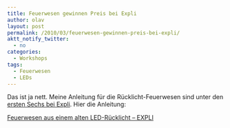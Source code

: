 ```yaml
---
title: Feuerwesen gewinnen Preis bei Expli
author: olav
layout: post
permalink: /2010/03/feuerwesen-gewinnen-preis-bei-expli/
aktt_notify_twitter:
  - no
categories:
  - Workshops
tags:
  - Feuerwesen
  - LEDs
---
```

Das ist ja nett. Meine Anleitung für die Rücklicht-Feuerwesen sind unter den [ersten Sechs bei Expli][1]. Hier die Anleitung:  
  
[Feuerwesen aus einem alten LED-Rücklicht &#8211; EXPLI][2]

 [1]: http://www.expli.de/blog/wettbewerb/sieger-des-licht-wettbewerbs-stehen-fest-herzlichen-gluckwunsch-an-alle-teilnehmer.php
 [2]: http://www.expli.de/anleitung/feuerwesen-aus-einem-alten-led-ruecklicht-3211/ "Feuerwesen aus einem alten LED-Rücklicht - EXPLI"